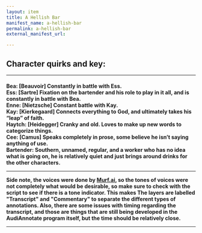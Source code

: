 ```yaml
---
layout: item
title: A Hellish Bar
manifest_name: a-hellish-bar
permalink: a-hellish-bar
external_manifest_url: 

---
```

<!-- Add an essay or interpretive material below this line,
using HTML or markdown.  Do not modify this file above this line -->
<h2><b>Character quirks and key:</b></h2>
<hr>
<h4>Bea: [Beauvoir] Constantly in battle with Ess.
<br>
Ess: [Sartre] Fixation on the bartender and his role to play in it all, and is constantly in battle with Bea. 
<br>
Enne: [Nietzsche] Constant battle with Kay. 
<br>
Kay: [Kierkegaard] Connects everything to God, and ultimately takes his “leap” of faith. 
<br>
Haytch: [Heidegger] Cranky and old. Loves to make up new words to categorize things. 
<br>
Cee: [Camus] Speaks completely in prose, some believe he isn’t saying anything of use. 
<br>
Bartender: Southern, unnamed, regular, and a worker who has no idea what is going on, he is relatively quiet and just brings around drinks for the other characters. 
<hr>
  Side note, the voices were done by <a href="Murf.ai">Murf.ai</a>, so the tones of voices were not completely what would be desirable, so make sure to check with the script to see if there is a tone indicator. This makes The layers are labelled "Transcript" and "Commentary" to separate the different types of annotations. Also, there are some issues with timing regarding the transcript, and those are things that are still being developed in the AudiAnnotate program itself, but the time should be relatively close.
  <hr>

